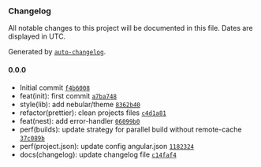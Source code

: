 ### Changelog

All notable changes to this project will be documented in this file. Dates are displayed in UTC.

Generated by [`auto-changelog`](https://github.com/CookPete/auto-changelog).

#### 0.0.0

- Initial commit [`f4b6008`](https://github.com/danilipari/nx-socket-ng-nest/commit/f4b6008da503bd4d328fe179b39a90516ecde59a)
- feat(init): first commit [`a7ba748`](https://github.com/danilipari/nx-socket-ng-nest/commit/a7ba748c8b6df0d7bcbbc35589a2c7bcc7147119)
- style(lib): add nebular/theme [`8362b40`](https://github.com/danilipari/nx-socket-ng-nest/commit/8362b40753e3f4fff322df51ea9b367936188d5d)
- refactor(prettier): clean projects files [`c4d1a81`](https://github.com/danilipari/nx-socket-ng-nest/commit/c4d1a817c00774f0d9fb1883dd0665fb9bbe5c0b)
- feat(nest): add error-handler [`06099b0`](https://github.com/danilipari/nx-socket-ng-nest/commit/06099b052b4c8b685f7dfcb47cf5a2bddc6a4175)
- perf(builds): update strategy for parallel build without remote-cache [`37c089b`](https://github.com/danilipari/nx-socket-ng-nest/commit/37c089b60212ec58e2886a884b23478354828426)
- perf(project.json): update config angular.json [`1182324`](https://github.com/danilipari/nx-socket-ng-nest/commit/1182324521edef0e41fb5acecb6c8650cd27a491)
- docs(changelog): update changelog file [`c14faf4`](https://github.com/danilipari/nx-socket-ng-nest/commit/c14faf4f45d53aaf34e495cfae0e6ebbb9c33c13)
